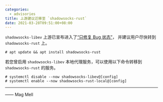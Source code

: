 ```yaml
---
categories:
  - advisories
title: 上游建议迁移至 `shadowsocks-rust`
date: 2021-03-28T09:51:00+08:00
---
```


`shadowsocks-libev` 上游已宣布进入了[“只修复 Bug 状态”](https://github.com/shadowsocks/shadowsocks-libev)，
并建议用户尽快转到 `shadowsocks-rust` 上。

    # apt update && apt install shadowsocks-rust

若您曾启用 `shadowsocks-libev` 本地代理服务，可以使用以下命令转移到 `shadowsocks-rust` 的服务。

    # systemctl disable --now shadowsocks-libev@[config]
    # systemctl enable --now shadowsocks-rust-local@[config]
 
----

—— Mag Mell
